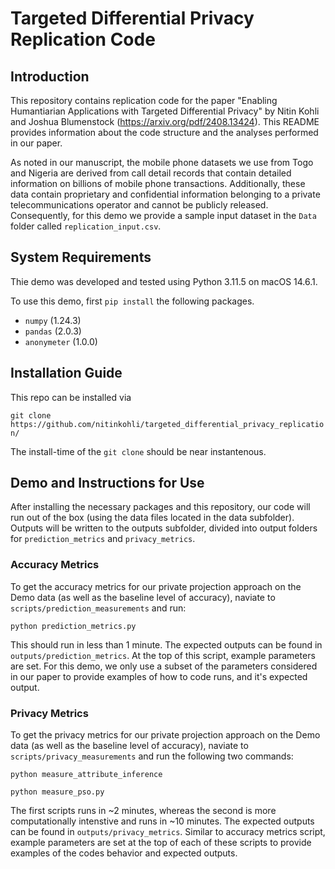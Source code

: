 # Targeted Differential Privacy Replication Code

## Introduction

This repository contains replication code for the paper "Enabling Humantiarian Applications with Targeted Differential Privacy" by Nitin Kohli and Joshua Blumenstock (https://arxiv.org/pdf/2408.13424). This README provides information about the code structure and the analyses performed in our paper.

As noted in our manuscript, the mobile phone datasets we use from Togo and Nigeria are derived from call detail records that contain detailed information on billions of mobile phone transactions. Additionally, these data contain proprietary and confidential information belonging to a private telecommunications operator and cannot be publicly released. Consequently, for this demo we provide a sample input dataset in the `Data` folder called `replication_input.csv`.

## System Requirements

Thie demo was developed and tested using Python 3.11.5 on macOS 14.6.1. 

To use this demo, first `pip install` the following packages.

- `numpy` (1.24.3)
- `pandas` (2.0.3)
- `anonymeter` (1.0.0)

## Installation Guide

This repo can be installed via 

`git clone https://github.com/nitinkohli/targeted_differential_privacy_replication/` 

The install-time of the `git clone` should be near instantenous.

## Demo and Instructions for Use

After installing the necessary packages and this repository, our code will run out of the box (using the data files located in the data subfolder). Outputs will be written to the outputs subfolder, divided into output folders for `prediction_metrics` and `privacy_metrics`. 

### Accuracy Metrics

To get the accuracy metrics for our private projection approach on the Demo data (as well as the baseline level of accuracy), naviate to `scripts/prediction_measurements` and run:

`python prediction_metrics.py`

This should run in less than 1 minute. The expected outputs can be found in `outputs/prediction_metrics`. At the top of this script, example parameters are set. For this demo, we only use a subset of the parameters considered in our paper to provide examples of how to code runs, and it's expected output.

### Privacy Metrics

To get the privacy metrics for our private projection approach on the Demo data (as well as the baseline level of accuracy), naviate to `scripts/privacy_measurements` and run the following two commands:

`python measure_attribute_inference`

`python measure_pso.py`

The first scripts runs in ~2 minutes, whereas the second is more computationally intenstive and runs in ~10 minutes. The expected outputs can be found in `outputs/privacy_metrics`. Similar to accuracy metrics script, example parameters are set at the top of each of these scripts to provide examples of the codes behavior and expected outputs.



